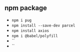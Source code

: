 ## npm package

- `npm i pug`
- `npm install --save-dev parcel`
- `npm install axios`
- `npm i @babel/polyfill`
- ``
- ``
